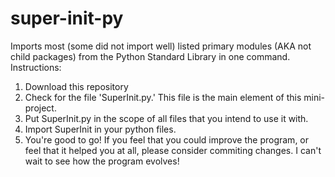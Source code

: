 # super-init-py
Imports most (some did not import well) listed primary modules (AKA not child packages) from the Python Standard Library in one command.
Instructions:
1. Download this repository
2. Check for the file 'SuperInit.py.' This file is the main element of this mini-project.
3. Put SuperInit.py in the scope of all files that you intend to use it with.
4. Import SuperInit in your python files.
5. You're good to go! If you feel that you could improve the program, or feel that it helped you at all, please consider commiting changes. I can't wait to see how the program evolves!

